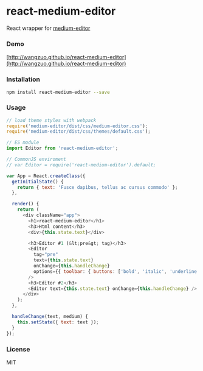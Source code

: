 # react-medium-editor

React wrapper for [medium-editor](https://github.com/daviferreira/medium-editor)

### Demo

[http://wangzuo.github.io/react-medium-editor](http://wangzuo.github.io/react-medium-editor)

### Installation

```sh
npm install react-medium-editor --save
```

### Usage

```javascript
// load theme styles with webpack
require('medium-editor/dist/css/medium-editor.css');
require('medium-editor/dist/css/themes/default.css');

// ES module
import Editor from 'react-medium-editor';

// CommonJS enviroment
// var Editor = require('react-medium-editor').default;

var App = React.createClass({
  getInitialState() {
    return { text: 'Fusce dapibus, tellus ac cursus commodo' };
  },

  render() {
    return (
      <div className="app">
        <h1>react-medium-editor</h1>
        <h3>Html content</h3>
        <div>{this.state.text}</div>

        <h3>Editor #1 (&lt;pre&gt; tag)</h3>
        <Editor
          tag="pre"
          text={this.state.text}
          onChange={this.handleChange}
          options={{ toolbar: { buttons: ['bold', 'italic', 'underline'] } }}
        />
        <h3>Editor #2</h3>
        <Editor text={this.state.text} onChange={this.handleChange} />
      </div>
    );
  },

  handleChange(text, medium) {
    this.setState({ text: text });
  }
});
```

### License

MIT
